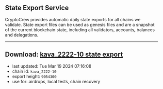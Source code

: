 ## State Export Service
CryptoCrew provides automatic daily state exports for all chains we validate. State export files can be used as genesis files and are a snapshot of the current blockchain state, including all validators, accounts, balances and delegations.

---
**Download: [kava_2222-10 state export](https://dl-eu2.ccvalidators.com/SERVICE/kava/kava_2222-10_export_9054300.json)**
---

- last updated: Tue Mar 19 2024 07:16:08
- chain id: `kava_2222-10`
- export height: `9054300`
- use for: airdrops, local tests, chain recovery
